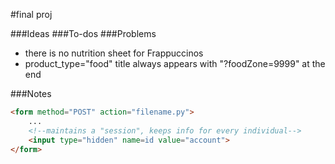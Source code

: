 #final proj

###Ideas
###To-dos
###Problems
- there is no nutrition sheet for Frappuccinos
- product_type="food" title always appears with "?foodZone=9999" at the end

###Notes
```html
<form method="POST" action="filename.py">
    ...
    <!--maintains a "session", keeps info for every individual-->
    <input type="hidden" name=id value="account">
</form>
```
